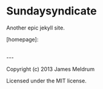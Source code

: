# Sundaysyndicate

Another epic jekyll site.

[homepage]: 

<br>
---

Copyright (c) 2013 James Meldrum

Licensed under the MIT license.